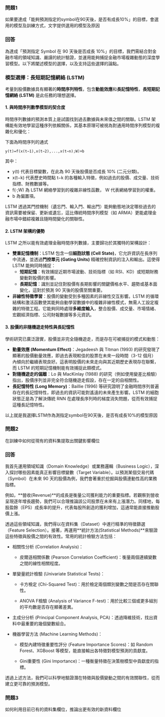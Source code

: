 ### 問題1
 如果要達成「能夠預測指定的symbol在90天後，是否有成長10%」的目標，會選用的模型及訓練方式，文字提供選用的模型及原因

### 回答
為達成「預測指定 Symbol 在 90 天後是否成長 10%」的目標，我們需結合對金融市場的領域知識、嚴謹的統計驗證，並運用能夠捕捉金融市場複雜動態的深度學習模型。以下將闡述模型的選擇，以及支持這些選擇的論點。

### 模型選擇：長短期記憶網絡 (LSTM)

考量到股價數據具有顯著的**時間序列特性**，包含**動能效應**和**長記憶特性**，**長短期記憶網絡 (LSTM)** 是此任務的理想選擇。

#### 1. 與時間序列數學模型的契合度

時間序列數據的預測本質上是試圖找到過去數據與未來值之間的關聯。LSTM 架構能有效地學習這種序列依賴關係，其基本原理可被視為對通用時間序列模型的複雜化和優化：

下面為時間序列的通式

```
y(t)=f(x(t−1),x(t−2),...,x(t−n);W)+b
```
其中：

- y(t) 代表目標變數，在此為 90 天後股價是否成長 10% (二元分類)。
- x(t−k) 代表歷史時間點 t−k 的各種輸入特徵，例如過去的股價、成交量、技術指標、財務數據等。
- f(⋅;W) 為 LSTM 網絡學習到的複雜非線性函數， W 代表網絡學習到的權重。
- b 為偏置項。

LSTM 透過其門控機制（遺忘門、輸入門、輸出門）能夠動態地決定哪些過去的資訊需要被保留、更新或遺忘，這比傳統時間序列模型（如 ARMA）更能處理金融市場中錯綜複雜且隨時間變化的關聯性。

#### 2. LSTM 架構的優勢

LSTM 之所以能有效處理金融時間序列數據，主要歸功於其獨特的架構設計：

- **雙重記憶機制**：LSTM 包含一個**細胞狀態 (Cell State)**，它允許資訊在長序列中流通，並透過**門控單元 (Gating Units)** 精確控制資訊的注入和輸出。這使得 LSTM 能夠同時捕捉：
  - **短期記憶**：有效捕捉近期市場波動、技術指標（如 RSI、KD）或短期財務變動對股價的影響。
  - **長期記憶**：識別並記住對股價有長期影響的關鍵價格水平、趨勢或基本面變化，這對於預測 90 天後的股價至關重要。
- **非線性特徵學習**：股價的變動受到多種因素的非線性交互影響。LSTM 的循環結構和激活函數使其能夠自動學習數據中的複雜非線性模式，無需人工設定複雜的特徵工程。它能夠同時處理**多維度輸入**，整合股價、成交量、市場情緒、宏觀經濟指標、公司財報數據等多元資訊。



#### 3. 股價的非隨機遊走特性與長記憶性



學術研究已廣泛證實，股價並非完全隨機遊走，而是存在可被捕捉的模式和動態：

- **動量效應 (Momentum Effect)**：Jegadeesh 與 Titman (1993) 的研究發現了顯著的股價動量效應，即過去表現較佳的股票在未來一段時間（3-12 個月）內傾向於繼續表現良好。這表明股價的未來走向與其近期歷史表現存在聯繫，而 LSTM 的短期記憶機制能有效捕捉此類模式。
- **對隨機遊走的偏離**：Lo 與 MacKinlay (1988) 的研究（例如使用變差比檢驗）指出，股價序列並非完全符合隨機遊走假設，存在一定的自相關性。
- **長記憶特性 (Long Memory)**：Baillie (1996) 等研究證明了金融時間序列普遍存在的長記憶特性，即過去的資訊可能對遙遠的未來產生影響。LSTM 的細胞狀態正是為了解決傳統 RNN 在處理長序列時的梯度消失問題，從而有效捕捉這種長記憶特性。



以上就是我選擇LSTM作為測指定symbol在90天後，是否有成長10%的模型原因

### 問題2
在訓練中如何從現有的資料集提取出關鍵影響欄位

### 回答

我首先運用領域知識（Domain Knowledge）或業務邏輯（Business Logic），深入探討哪些因素能真正影響目標變數（Target Variable）。以預測某個交易代碼（Symbol）在未來 90 天的股價為例，我們會著重於挖掘與股價連動性高的業務指標。

例如，**營收(Revenue)**的成長是衡量公司獲利能力的重要指標。若觀察到營收呈現逐年增長趨勢，我們可以合理推論該公司股票在未來有上漲潛力。同樣地，每股盈餘（EPS）成長率的提升，代表每股所創造的獲利增加，這通常能直接推動股價上漲。

透過這些領域知識，我們得以在資料集（Dataset）中進行精準的特徵篩選（Feature Selection）。接著，再運用**統計方法(Statistical Methods)**來驗證這些特徵與股價之間的有效性。常用的統計檢驗方法包括：

- 相關性分析 (Correlation Analysis)：

  - 皮爾遜相關係數 (Pearson Correlation Coefficient)：衡量兩個連續變數之間的線性相關程度。

- 單變量統計檢驗 (Univariate Statistical Tests)：

  - 卡方檢定 (Chi-Squared Test)：用於檢定兩個類別變數之間是否存在關聯性。

  - ANOVA F檢驗 (Analysis of Variance F-test)：用於比較三個或更多組別的平均數是否存在顯著差異。

- 主成分分析 (Principal Component Analysis, PCA)：透過降維技術，找出資料中最重要的幾個變數組合。

- 機器學習方法 (Machine Learning Methods)：

  - 模型內建特徵重要性評分 (Feature Importance Scores)：如 Random Forest、XGBoost 等模型，能直接輸出各特徵對模型預測的貢獻度。

  - Gini重要性 (Gini Importance)：一種衡量特徵在決策樹模型中貢獻度的指標。

透過上述方法，我們可以科學地驗證潛在特徵與股價變動之間的有效關聯性，從而建立更可靠的預測模型。


### 問題3
如何利用目前已有的資料集欄位，推論出更有效的新資料欄位